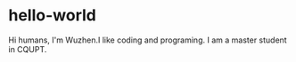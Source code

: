 hello-world
===========

Hi humans,
I'm Wuzhen.I like coding and programing.
I am a master student in CQUPT.
